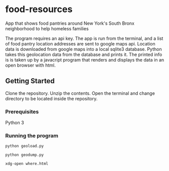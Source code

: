 # food-resources
App that shows food pantries around New York's South Bronx neighborhood to help homeless families

The program requires an api key. The app is run from the terminal, and a list of food pantry location addresses are sent to google maps api. Location data is downloaded from google maps into a local sqlite3 database. Python takes this geolocation data from the database and prints it. The printed info is is taken up by a javacript program that renders and displays the data in an open browser with html.

## Getting Started

Clone the repository. Unzip the contents. Open the terminal and change directory to be located inside the repository.

### Prerequisites

Python 3

### Running the program

```
python geoload.py
```

```
python geodump.py
```

```
xdg-open where.html
```
